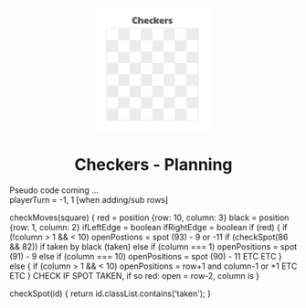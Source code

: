 <div align="center">
    <img src="https://raw.githubusercontent.com/t-hoffman/Project_1_Checkers/main/images/screen_shot.png" width="200px">
</div>
<div align="center"><h1>Checkers - Planning</h1></div>
<div>Pseudo code coming ...</div>
<div>
playerTurn = -1, 1 [when adding/sub rows]

checkMoves(square) {
	red = position {row: 10, column: 3}
	black = position {row: 1, column: 2}
	ifLeftEdge = boolean
	ifRightEdge = boolean
	if (red) {
		if (!column > 1 && < 10)	openPostions = spot (93) - 9 or -11
			if (checkSpot(86 && 82)) if taken by black (taken) 
		else if (column === 1)	openPositions = spot (91) - 9
		else if (column === 10)	openPositions = spot (90) - 11
		ETC ETC
	} else {
		if (column > 1 && < 10)	openPositions = row+1 and column-1 or +1
		ETC ETC
	}
	CHECK IF SPOT TAKEN, if so red: open = row-2, column is 
}

checkSpot(id) {
	return id.classList.contains(‘taken');
}
</div>